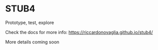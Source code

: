 <h1>STUB4</h1

<p>Prototype, test, explore</p>

Check the docs for more info: https://riccardonovaglia.github.io/stub4/

More details coming soon
